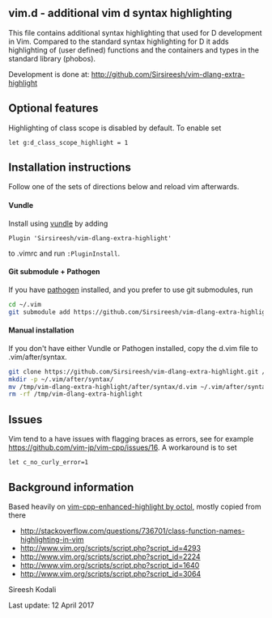 vim.d - additional vim d syntax highlighting
------------------------------------------------

This file contains additional syntax highlighting that used for D
development in Vim. Compared to the standard syntax highlighting for D it
adds highlighting of (user defined) functions and the containers and types in
the standard library (phobos).

Development is done at: http://github.com/Sirsireesh/vim-dlang-extra-highlight

Optional features
-----------------

Highlighting of class scope is disabled by default. To enable set
```vim
let g:d_class_scope_highlight = 1
```

Installation instructions
-------------------------
Follow one of the sets of directions below and reload vim afterwards.

#### Vundle
Install using [vundle](https://github.com/gmarik/Vundle.vim) by adding
```vim
Plugin 'Sirsireesh/vim-dlang-extra-highlight'
```
to .vimrc and run `:PluginInstall`.


#### Git submodule + Pathogen
If you have [pathogen](https://github.com/tpope/vim-pathogen) installed,
and you prefer to use git submodules, run
```sh
cd ~/.vim
git submodule add https://github.com/Sirsireesh/vim-dlang-extra-highlight.git bundle/syntax/
```

#### Manual installation
If you don't have either Vundle or Pathogen installed, copy the d.vim file
to .vim/after/syntax.
```sh
git clone https://github.com/Sirsireesh/vim-dlang-extra-highlight.git /tmp/vim-dlang-extra-highlight
mkdir -p ~/.vim/after/syntax/
mv /tmp/vim-dlang-extra-highlight/after/syntax/d.vim ~/.vim/after/syntax/d.vim
rm -rf /tmp/vim-dlang-extra-highlight
```

Issues
------

Vim tend to a have issues with flagging braces as errors, see for example
https://github.com/vim-jp/vim-cpp/issues/16. A workaround is to set
```vim
let c_no_curly_error=1
```

Background information
----------------------

Based heavily on [vim-cpp-enhanced-highlight by octol](https://github.com/octol/vim-cpp-enhanced-highlight), mostly copied from there
- http://stackoverflow.com/questions/736701/class-function-names-highlighting-in-vim
- http://www.vim.org/scripts/script.php?script_id=4293
- http://www.vim.org/scripts/script.php?script_id=2224
- http://www.vim.org/scripts/script.php?script_id=1640
- http://www.vim.org/scripts/script.php?script_id=3064

Sireesh Kodali

Last update: 12 April 2017
